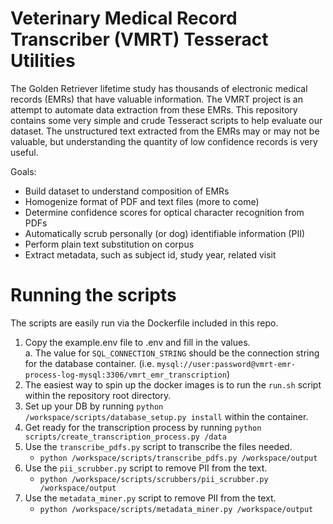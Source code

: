 # Veterinary Medical Record Transcriber (VMRT) Tesseract Utilities

The Golden Retriever lifetime study has thousands of electronic medical records (EMRs) that have valuable information. The VMRT project is an attempt to automate data extraction from these EMRs. This repository contains some very simple and crude Tesseract scripts to help evaluate our dataset. The unstructured text extracted from the EMRs may or may not be valuable, but understanding the quantity of low confidence records is very useful.

Goals:

- Build dataset to understand composition of EMRs
- Homogenize format of PDF and text files (more to come)
- Determine confidence scores for optical character recognition from PDFs
- Automatically scrub personally (or dog) identifiable information (PII)
- Perform plain text substitution on corpus
- Extract metadata, such as subject id, study year, related visit

# Running the scripts

The scripts are easily run via the Dockerfile included in this repo.

1. Copy the example.env file to .env and fill in the values.  
    a. The value for `SQL_CONNECTION_STRING` should be the connection string for the database container. (i.e. `mysql://user:password@vmrt-emr-process-log-mysql:3306/vmrt_emr_transcription`)
2. The easiest way to spin up the docker images is to run the `run.sh` script within the repository root directory.
3. Set up your DB by running `python /workspace/scripts/database_setup.py install` within the container.
4. Get ready for the transcription process by running `python scripts/create_transcription_process.py /data`
5. Use the `transcribe_pdfs.py` script to transcribe the files needed.
    - `python /workspace/scripts/transcribe_pdfs.py /workspace/output`
6. Use the `pii_scrubber.py` script to remove PII from the text.
    - `python /workspace/scripts/scrubbers/pii_scrubber.py /workspace/output`
7. Use the `metadata_miner.py` script to remove PII from the text.
    - `python /workspace/scripts/metadata_miner.py /workspace/output`